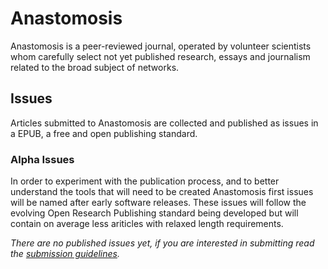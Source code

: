 # Anastomosis
Anastomosis is a peer-reviewed journal, operated by volunteer scientists whom carefully select not yet published research, essays and journalism related to the broad subject of networks.

## Issues
Articles submitted to Anastomosis are collected and published as issues in a EPUB, a free and open publishing standard.

### Alpha Issues
In order to experiment with the publication process, and to better understand the tools that will need to be created Anastomosis first issues will be named after early software releases. These issues will follow the evolving Open Research Publishing standard being developed but will contain on average less ariticles with relaxed length requirements. 

*There are no published issues yet, if you are interested in submitting read the [submission guidelines](https://github.com/Anastomosis/Submissions).*
